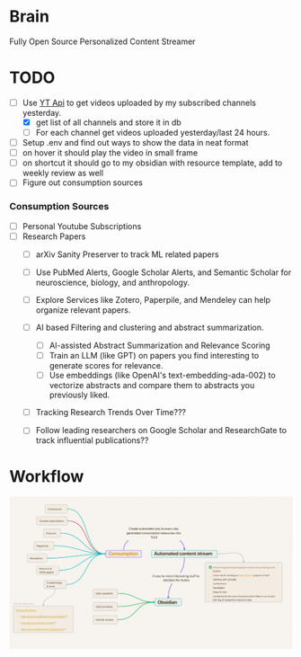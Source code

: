 # Brain
Fully Open Source Personalized Content Streamer

# TODO
- [ ] Use [YT Api](https://developers.google.com/youtube/v3) to get videos uploaded by my subscribed channels yesterday.
  - [X] get list of all channels and store it in db
  - [ ] For each channel get videos uploaded yesterday/last 24 hours.
- [ ] Setup .env and find out ways to show the data in neat format
- [ ] on hover it should play the video in small frame
- [ ] on shortcut it should go to my obsidian with resource template, add to weekly review as well
- [ ] Figure out consumption sources

### Consumption Sources
- [ ] Personal Youtube Subscriptions
- [ ] Research Papers
  - [ ] arXiv Sanity Preserver to track ML related papers
  - [ ] Use PubMed Alerts, Google Scholar Alerts, and Semantic Scholar for neuroscience, biology, and anthropology.
  - [ ] Explore Services like Zotero, Paperpile, and Mendeley can help organize relevant papers.
  - [ ] AI based Filtering and clustering and abstract summarization.
    - [ ] AI-assisted Abstract Summarization and Relevance Scoring
    - [ ] Train an LLM (like GPT) on papers you find interesting to generate scores for relevance.
    - [ ] Use embeddings (like OpenAI's text-embedding-ada-002) to vectorize abstracts and compare them to abstracts you previously liked.
  - [ ] Tracking Research Trends Over Time???
  - [ ] Follow leading researchers on Google Scholar and ResearchGate to track influential publications?? 


# Workflow
![](https://github.com/JDRanpariya/Brain/blob/main/brain.jpeg)
